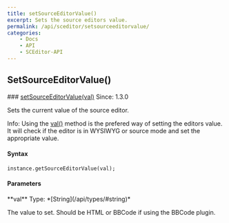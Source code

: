 ```yaml
---
title: setSourceEditorValue()
excerpt: Sets the source editors value.
permalink: /api/sceditor/setsourceeditorvalue/
categories:
    - Docs
    - API
    - SCEditor-API
---
```

## SetSourceEditorValue()

<article class="api method" markdown="1">
### <a id="setSourceEditorValue" href="#setSourceEditorValue">setSourceEditorValue(val)</a> <span class="since">Since: 1.3.0</span>

Sets the current value of the source editor.

<span class="Label Label--info">Info:</span> Using the [val()](/api/sceditor/val/) method is the prefered way of setting the editors value. It will check if the editor is in WYSIWYG or source mode and set the appropriate value.


#### Syntax

	instance.getSourceEditorValue(val);


#### Parameters

<div class="parameters">
<div class="parameter" markdown="1">
**val**  
Type: *[String](/api/types/#string)*

The value to set. Should be HTML or BBCode if using the BBCode plugin.
</div>
</div>
</article>

